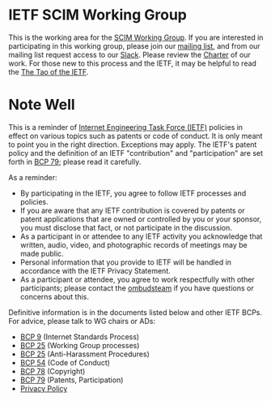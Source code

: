 # IETF SCIM Working Group

This is the working area for the [SCIM Working Group](https://datatracker.ietf.org/wg/scim).   If you are interested in participating in this working group, please join our [mailing list](https://www.ietf.org/mailman/listinfo/scim), and from our mailing list request access to our [Slack]( https://scim.slack.com/).  Please review the [Charter](https://datatracker.ietf.org/doc/charter-ietf-scim/) of our work.  For those new to this process and the IETF, it may be helpful to read the [The Tao of the IETF](https://www.ietf.org/tao.html).





# Note Well

This is a reminder of [Internet Engineering Task Force
(IETF)](https://www.ietf.org/) policies in effect on various topics such
as patents or code of conduct. It is only meant to point you in the
right direction. Exceptions may apply. The IETF's patent policy and the
definition of an IETF "contribution" and "participation" are set forth
in [BCP 79](https://www.rfc-editor.org/info/bcp79); please read it
carefully.

As a reminder:

  - By participating in the IETF, you agree to follow IETF processes and
    policies.
  - If you are aware that any IETF contribution is covered by patents or
    patent applications that are owned or controlled by you or your
    sponsor, you must disclose that fact, or not participate in the
    discussion.
  - As a participant in or attendee to any IETF activity you acknowledge
    that written, audio, video, and photographic records of meetings may
    be made public.
  - Personal information that you provide to IETF will be handled in
    accordance with the IETF Privacy Statement.
  - As a participant or attendee, you agree to work respectfully with
    other participants; please contact the
    [ombudsteam](https://www.ietf.org/contact/ombudsteam/) if you have
    questions or concerns about this.

Definitive information is in the documents listed below and other IETF
BCPs. For advice, please talk to WG chairs or ADs:

  - [BCP 9](https://www.rfc-editor.org/info/bcp9) (Internet Standards
    Process)
  - [BCP 25](https://www.rfc-editor.org/info/bcp25) (Working Group
    processes)
  - [BCP 25](https://www.rfc-editor.org/info/bcp25) (Anti-Harassment
    Procedures)
  - [BCP 54](https://www.rfc-editor.org/info/bcp54) (Code of Conduct)
  - [BCP 78](https://www.rfc-editor.org/info/bcp78) (Copyright)
  - [BCP 79](https://www.rfc-editor.org/info/bcp79) (Patents,
    Participation)
  - [Privacy Policy](https://www.ietf.org/privacy-policy/)
